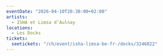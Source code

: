 ```yaml
---
eventDate: "2026-04-10T20:30:00+02:00"
artists:
  - ISHA et Limsa d’Aulnay
locations:
  - Les Docks
tickets:
  seetickets: "/ch/event/isha-limsa-be-fr-/docks/3246822"
---
```

